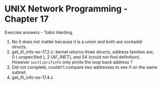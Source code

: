 UNIX Network Programming - Chapter 17
======================================
Exercise answers - Tobin Harding.

1. No it does not matter because it is a union and both are sockaddr structs.
2. get_ifi_info-ex-17.2.c: kernel returns three structs, address families are; 0
   ( unspecified ), 2 (AF_INET), and 54 (could not find definition). However
   `ioctl/prifinfo` only prints the loop back address ?
3. Did not complete, couldn't compare two addresses to see if on the same subnet.
4. get_ifi_info-ex-17.4.c
